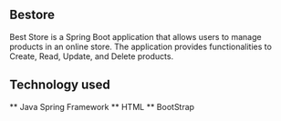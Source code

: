 ## Bestore 
Best Store is a Spring Boot application that allows users to manage products in an online store. The application provides functionalities to Create, Read, Update, and Delete products.

## Technology used

** Java Spring Framework
** HTML
** BootStrap

